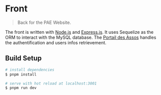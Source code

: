 # Front

> Back for the PAE Website.

The front is written with [Node.js](https://nodejs.org/en/) and [Express.js](https://expressjs.com/fr/). It uses Sequelize as the ORM to interact with the MySQL database. The [Portail des Assos](https://github.com/simde-utc/portail) handles the authentification and users infos retrievement.


## Build Setup

``` bash
# install dependencies
$ pnpm install

# serve with hot reload at localhost:3001
$ pnpm run dev
```